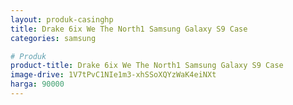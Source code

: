 ```yaml
---
layout: produk-casinghp
title: Drake 6ix We The North1 Samsung Galaxy S9 Case
categories: samsung

# Produk
product-title: Drake 6ix We The North1 Samsung Galaxy S9 Case
image-drive: 1V7tPvC1NIe1m3-xhSSoXQYzWaK4eiNXt
harga: 90000
---
```

